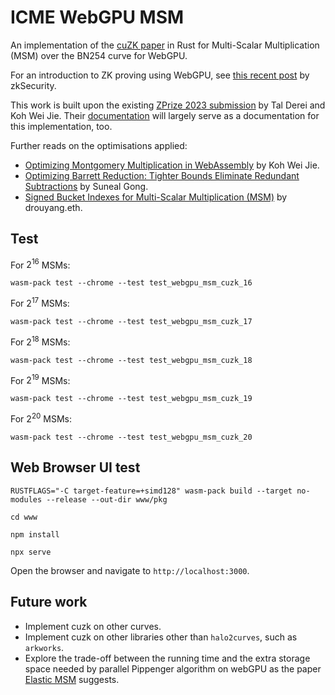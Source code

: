 # ICME WebGPU MSM

An implementation of the [cuZK paper](https://eprint.iacr.org/2022/1321.pdf) in Rust for Multi-Scalar Multiplication (MSM) over the BN254 curve for WebGPU.

For an introduction to ZK proving using WebGPU, see [this recent post](https://blog.zksecurity.xyz/posts/webgpu/) by zkSecurity.

This work is built upon the existing [ZPrize 2023 submission](https://github.com/td-kwj-zp2023/webgpu-msm-bls12-377) by Tal Derei and Koh Wei Jie. Their [documentation](https://hackmd.io/HNH0DcSqSka4hAaIfJNHEA) will largely serve as a documentation for this implementation, too. 

Further reads on the optimisations applied:
- [Optimizing Montgomery Multiplication in WebAssembly](https://baincapitalcrypto.com/optimizing-montgomery-multiplication-in-webassembly/) by Koh Wei Jie.
- [Optimizing Barrett Reduction: Tighter Bounds Eliminate Redundant Subtractions](https://blog.zksecurity.xyz/posts/barrett-tighter-bound/) by Suneal Gong.
- [Signed Bucket Indexes for Multi-Scalar Multiplication (MSM)](https://hackmd.io/@drouyang/signed-bucket-index) by drouyang.eth.

## Test


For $2^{16}$ MSMs:
```
wasm-pack test --chrome --test test_webgpu_msm_cuzk_16
```

For $2^{17}$ MSMs:
```
wasm-pack test --chrome --test test_webgpu_msm_cuzk_17
```

For $2^{18}$ MSMs:
```
wasm-pack test --chrome --test test_webgpu_msm_cuzk_18
```

For $2^{19}$ MSMs:
```
wasm-pack test --chrome --test test_webgpu_msm_cuzk_19
```

For $2^{20}$ MSMs:
```
wasm-pack test --chrome --test test_webgpu_msm_cuzk_20
```

## Web Browser UI test

```
RUSTFLAGS="-C target-feature=+simd128" wasm-pack build --target no-modules --release --out-dir www/pkg
```

```
cd www
```

```
npm install
```

```
npx serve
```

Open the browser and navigate to `http://localhost:3000`.



## Future work

- Implement cuzk on other curves.
- Implement cuzk on other libraries other than `halo2curves`, such as `arkworks`.
- Explore the trade-off between the running
time and the extra storage space needed by parallel Pippenger algorithm on webGPU as the paper [Elastic MSM](https://eprint.iacr.org/2024/057.pdf) suggests.


